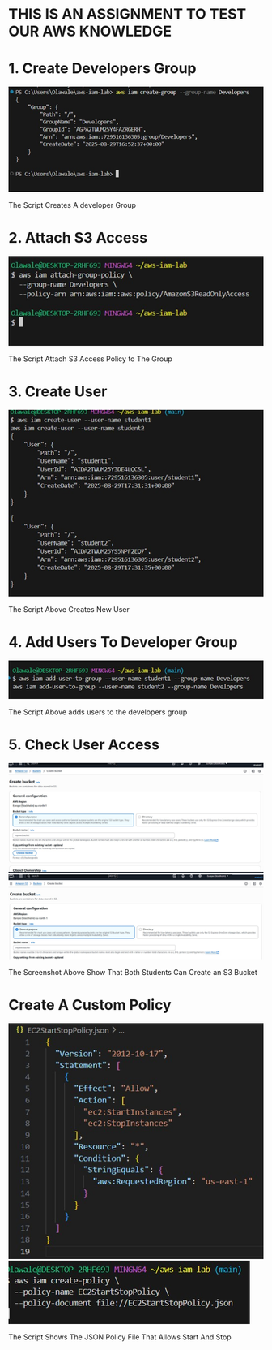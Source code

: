 

# THIS IS AN ASSIGNMENT TO TEST OUR AWS KNOWLEDGE


# 1. Create Developers Group

![IAM GROUP](./screenshots/IAM%20Group.jpg)

  The Script Creates A developer Group


# 2. Attach S3 Access

![S3 Access](./screenshots/S3Access.jpg)

The Script Attach S3 Access Policy to The  Group

# 3. Create User

![Create User](./screenshots/Create%20User.jpg)

The Script Above Creates New User

# 4. Add Users To Developer Group

![ADD USER](./screenshots/Add%20User%20To%20Group.jpg)

The Script Above adds users to the developers group

# 5. Check User Access
 ![Check User Access](./screenshots/S3UserAccess.jpg)
 ![Check User Access](./screenshots/student%202.jpg)

 The Screenshot Above Show That Both Students Can Create an S3 Bucket



# Create A Custom Policy
![Custom policy](./screenshots/ESC2%20Start%20and%20Stop.%20json.jpg)
![Custom Policy](./screenshots/json2.jpg)

The Script Shows The JSON Policy File That Allows Start And Stop